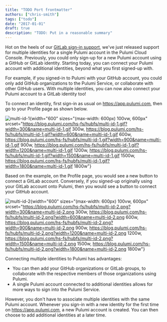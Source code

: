 ```yaml
---
title: "TODO Port frontmatter"
authors: ["chris-smith"]
tags: ["todo"]
date: "2017-01-01"
draft: true
description: "TODO: Put in a reasonable summary"
---
```



Hot on the heels of our [GitLab sign-in
support](../../../com/pulumi/blog/welcoming-gitlab-users-to-pulumi.html),
we've just released support for multiple identities for a single Pulumi
account in the Pulumi Cloud Console. Previously, you could only sign-up
for a new Pulumi account using a GitHub or GitLab identity. Starting
today, you can connect your Pulumi account with additional identities,
beyond what you first signed-up with.

For example, if you signed-in to Pulumi with your GitHub account, you
could only add GitHub organizations to the Pulumi Service, or
collaborate with other GitHub users. With multiple identities, you can
now also connect your Pulumi account to a GitLab identity too!

To connect an identity, first sign-in as usual on
https://app.pulumi.com, then go to your Profile page as shown below.

![multi-id-1](https://blog.pulumi.com/hs-fs/hubfs/multi-id-1.gif?width=600&name=multi-id-1.gif){width="600"
sizes="(max-width: 600px) 100vw, 600px"
srcset="https://blog.pulumi.com/hs-fs/hubfs/multi-id-1.gif?width=300&name=multi-id-1.gif 300w, https://blog.pulumi.com/hs-fs/hubfs/multi-id-1.gif?width=600&name=multi-id-1.gif 600w, https://blog.pulumi.com/hs-fs/hubfs/multi-id-1.gif?width=900&name=multi-id-1.gif 900w, https://blog.pulumi.com/hs-fs/hubfs/multi-id-1.gif?width=1200&name=multi-id-1.gif 1200w, https://blog.pulumi.com/hs-fs/hubfs/multi-id-1.gif?width=1500&name=multi-id-1.gif 1500w, https://blog.pulumi.com/hs-fs/hubfs/multi-id-1.gif?width=1800&name=multi-id-1.gif 1800w"}

Based on the example, on the Profile page, you would see a new button to
connect a GitLab account. Conversely, if you signed-up originally using
your GitLab account onto Pulumi, then you would see a button to connect
your GitHub account.

![multi-id-2](https://blog.pulumi.com/hs-fs/hubfs/multi-id-2.png?width=600&name=multi-id-2.png){width="600"
sizes="(max-width: 600px) 100vw, 600px"
srcset="https://blog.pulumi.com/hs-fs/hubfs/multi-id-2.png?width=300&name=multi-id-2.png 300w, https://blog.pulumi.com/hs-fs/hubfs/multi-id-2.png?width=600&name=multi-id-2.png 600w, https://blog.pulumi.com/hs-fs/hubfs/multi-id-2.png?width=900&name=multi-id-2.png 900w, https://blog.pulumi.com/hs-fs/hubfs/multi-id-2.png?width=1200&name=multi-id-2.png 1200w, https://blog.pulumi.com/hs-fs/hubfs/multi-id-2.png?width=1500&name=multi-id-2.png 1500w, https://blog.pulumi.com/hs-fs/hubfs/multi-id-2.png?width=1800&name=multi-id-2.png 1800w"}

Connecting multiple identities to Pulumi has advantages:

-   You can then add your GitHub organizations or GitLab groups, to
    collaborate with the respective members of those organizations using
    Pulumi.
-   A single Pulumi account connected to additional identities allows
    for more ways to sign into the Pulumi Service.

However, you don't have to associate multiple identities with the same
Pulumi account. Whenever you sign-in with a new identity for the first
time on <https://app.pulumi.com>, a new Pulumi account is created. You
can then choose to add additional identities at a later time.

